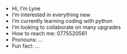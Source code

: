 -  Hi, I’m Lyne
-  I’m interested in everything new
-  I’m currently learning coding with python
-  I’m looking to collaborate on many upgrades
-  How to reach me: 0775520561
-  Pronouns: ...
-  Fun fact: ...

<!---
Lyne5/Lyne5 is a ✨ special ✨ repository because its `README.md` (this file) appears on your GitHub profile.
You can click the Preview link to take a look at your changes.
--->
